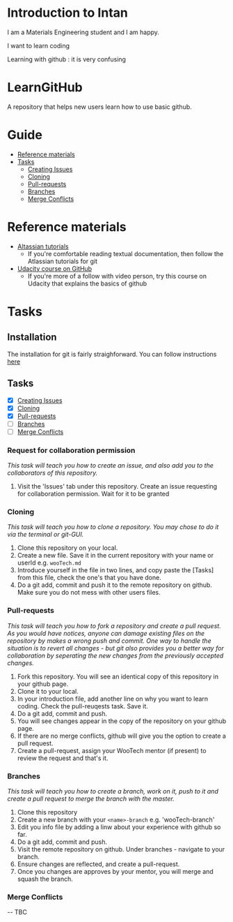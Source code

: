 ﻿# Introduction to Intan
I am a Materials Engineering student and I am happy.

I want to learn coding

Learning with github : it is very confusing

# LearnGitHub
A repository that helps new users learn how to use basic github.

# Guide
* [Reference materials](#reference-materials)
* [Tasks](#tasks-1)
  * [Creating Issues](#request-for-collaboration-permission)
  * [Cloning](#cloning)
  * [Pull-requests](#pull-requests)
  * [Branches](#branches)
  * [Merge Conflicts](#merge-conflicts)

# Reference materials
* [Altassian tutorials](https://www.atlassian.com/git/tutorial)
  * If you're comfortable reading textual documentation, then follow the Atlassian tutorials for git
* [Udacity course on GitHub](https://www.udacity.com/co…/how-to-use-git-and-github--ud775)
  * If you're more of a follow with video person, try this course on Udacity that explains the basics of github

# Tasks

## Installation
The installation for git is fairly straighforward. You can follow instructions [here](#https://www.atlassian.com/git/tutorials/install-git)

## Tasks
- [x] [Creating Issues](#request-for-collaboration-permission)
- [x] [Cloning](#cloning)
- [x] [Pull-requests](#pull-requests)
- [ ] [Branches](#branches)
- [ ] [Merge Conflicts](#merge-conflicts)

### Request for collaboration permission
_This task will teach you how to create an issue, and also add you to the collaborators of this repository._

1. Visit the 'Issues' tab under this repository. Create an issue requesting for collaboration permission. Wait for it to be granted

### Cloning
_This task will teach you how to clone a repository. You may chose to do it via the terminal or git-GUI._

1. Clone this repository on your local.
2. Create a new file. Save it in the current repository with your name or userId e.g. `wooTech.md`
3. Introduce yourself in the file in two lines, and copy paste the [Tasks] from this file, check the one's that you have done.
4. Do a git add, commit and push it to the remote repository on github. Make sure you do not mess with other users files.

### Pull-requests
_This task will teach you how to fork a repository and create a pull request. As you would have notices, anyone can damage existing files on the repository by makes a wrong push and commit. One way to handle the situation is to revert all changes - but git also provides you a better way for collaboration by seperating the new changes from the previously accepted changes._

1. Fork this repository. You will see an identical copy of this repository in your github page.
2. Clone it to your local.
3. In your introduction file, add another line on why you want to learn coding. Check the pull-reuqests task. Save it.
4. Do a git add, commit and push. 
5. You will see changes appear in the copy of the repository on your github page.
6. If there are no merge conflicts, github will give you the option to create a pull request.
7. Create a pull-request, assign your WooTech mentor (if present) to review the request and that's it.

### Branches
_This task will teach you how to create a branch, work on it, push to it and create a pull request to merge the branch with the master._

1. Clone this repository
2. Create a new branch with your `<name>-branch` e.g. 'wooTech-branch'
3. Edit you info file by adding a linw about your experience with github so far.
4. Do a git add, commit and push.
5. Visit the remote repository on github. Under branches - navigate to your branch. 
6. Ensure changes are reflected, and create a pull-request.
7. Once you changes are approves by your mentor, you will merge and squash the branch.

### Merge Conflicts
-- TBC



